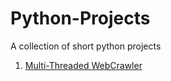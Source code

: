 # Python-Projects

A collection of short python projects

1. [Multi-Threaded WebCrawler](https://github.com/brinsga/Python-Projects/tree/master/WebCrawler)
